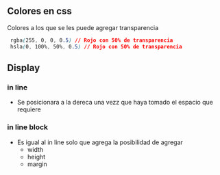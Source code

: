 ## Colores en css

Colores a los que se les puede agregar transparencia

```css
 rgba(255, 0, 0, 0.5) // Rojo con 50% de transparencia
 hsla(0, 100%, 50%, 0.5) // Rojo con 50% de transparencia
```

## Display

### in line

- Se posicionara a la dereca una vezz que haya tomado el espacio que requiere

### in line block

- Es igual al in line solo que agrega la posibilidad de agregar
  - width
  - height
  - margin
